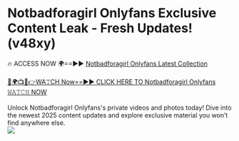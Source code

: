 # Notbadforagirl Onlyfans Exclusive Content Leak - Fresh Updates! (v48xy)

🔥 ACCESS NOW 🌍==►► <a href="https://tinyurl.com/kvy9nzfs" rel="nofollow">Notbadforagirl Onlyfans Latest Collection</a>
<br><br>
[🔴🌍📺📱👉WA𝚃CH Now==►► CLICK HERE TO Notbadforagirl Onlyfans 𝚆𝙰𝚃𝙲𝙷 NOW](https://tinyurl.com/kvy9nzfs)
<br><br>
Unlock Notbadforagirl Onlyfans's private videos and photos today! Dive into the newest 2025 content updates and explore exclusive material you won’t find anywhere else.
<br>
<a href="https://tinyurl.com/kvy9nzfs" rel="nofollow" data-target="animated-image.originalLink"><img src="https://camo.githubusercontent.com/8a4f000d20f83aca3bf7ec5f350d767afa0574a8a352519fd8cfa583a6f93a33/68747470733a2f2f692e696d6775722e636f6d2f644a486b345a712e676966" data-canonical-src="https://i.imgur.com/dJHk4Zq.gif" style="max-width: 100%; display: inline-block;" data-target="animated-image.originalImage"></a>
<br>
